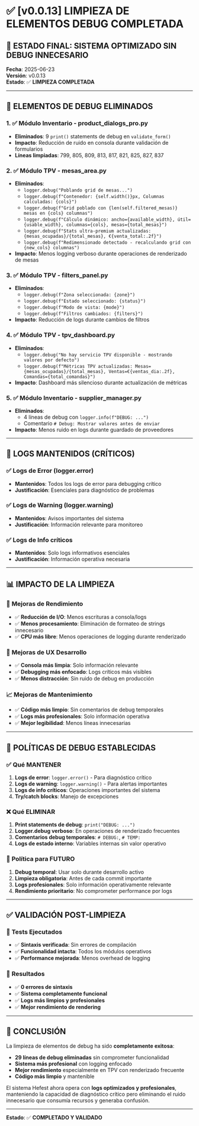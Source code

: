 # ✅ [v0.0.13] LIMPIEZA DE ELEMENTOS DEBUG COMPLETADA

## 🎯 **ESTADO FINAL: SISTEMA OPTIMIZADO SIN DEBUG INNECESARIO**

**Fecha**: 2025-06-23  
**Versión**: v0.0.13  
**Estado**: ✅ **LIMPIEZA COMPLETADA**

---

## 🧹 **ELEMENTOS DE DEBUG ELIMINADOS**

### 1. ✅ **Módulo Inventario - product_dialogs_pro.py**
- **Eliminados**: 9 `print()` statements de debug en `validate_form()`
- **Impacto**: Reducción de ruido en consola durante validación de formularios
- **Líneas limpiadas**: 799, 805, 809, 813, 817, 821, 825, 827, 837

### 2. ✅ **Módulo TPV - mesas_area.py**
- **Eliminados**: 
  - `logger.debug("Poblando grid de mesas...")`
  - `logger.debug(f"Contenedor: {self.width()}px, Columnas calculadas: {cols}")`
  - `logger.debug(f"Grid poblado con {len(self.filtered_mesas)} mesas en {cols} columnas")`
  - `logger.debug(f"Cálculo dinámico: ancho={available_width}, útil={usable_width}, columnas={cols}, mesas={total_mesas}")`
  - `logger.debug(f"Stats ultra-premium actualizadas: {mesas_ocupadas}/{total_mesas}, €{venta_total:.2f}")`
  - `logger.debug(f"Redimensionado detectado - recalculando grid con {new_cols} columnas")`
- **Impacto**: Menos logging verboso durante operaciones de renderizado de mesas

### 3. ✅ **Módulo TPV - filters_panel.py**
- **Eliminados**:
  - `logger.debug(f"Zona seleccionada: {zone}")`
  - `logger.debug(f"Estado seleccionado: {status}")`
  - `logger.debug(f"Modo de vista: {mode}")`
  - `logger.debug(f"Filtros cambiados: {filters}")`
- **Impacto**: Reducción de logs durante cambios de filtros

### 4. ✅ **Módulo TPV - tpv_dashboard.py**
- **Eliminados**:
  - `logger.debug("No hay servicio TPV disponible - mostrando valores por defecto")`
  - `logger.debug(f"Métricas TPV actualizadas: Mesas={mesas_ocupadas}/{total_mesas}, Ventas=€{ventas_dia:.2f}, Comandas={total_comandas}")`
- **Impacto**: Dashboard más silencioso durante actualización de métricas

### 5. ✅ **Módulo Inventario - supplier_manager.py**
- **Eliminados**:
  - 4 líneas de debug con `logger.info(f"DEBUG: ...")`
  - Comentario `# Debug: Mostrar valores antes de enviar`
- **Impacto**: Menos ruido en logs durante guardado de proveedores

---

## 🎯 **LOGS MANTENIDOS (CRÍTICOS)**

### ✅ **Logs de Error (logger.error)**
- **Mantenidos**: Todos los logs de error para debugging crítico
- **Justificación**: Esenciales para diagnóstico de problemas

### ✅ **Logs de Warning (logger.warning)**
- **Mantenidos**: Avisos importantes del sistema
- **Justificación**: Información relevante para monitoreo

### ✅ **Logs de Info críticos**
- **Mantenidos**: Solo logs informativos esenciales
- **Justificación**: Información operativa necesaria

---

## 📊 **IMPACTO DE LA LIMPIEZA**

### 🚀 **Mejoras de Rendimiento**
- ✅ **Reducción de I/O**: Menos escrituras a consola/logs
- ✅ **Menos procesamiento**: Eliminación de formateo de strings innecesario
- ✅ **CPU más libre**: Menos operaciones de logging durante renderizado

### 🎯 **Mejoras de UX Desarrollo**
- ✅ **Consola más limpia**: Solo información relevante
- ✅ **Debugging más enfocado**: Logs críticos más visibles
- ✅ **Menos distracción**: Sin ruido de debug en producción

### 📈 **Mejoras de Mantenimiento**
- ✅ **Código más limpio**: Sin comentarios de debug temporales
- ✅ **Logs más profesionales**: Solo información operativa
- ✅ **Mejor legibilidad**: Menos líneas innecesarias

---

## 🔧 **POLÍTICAS DE DEBUG ESTABLECIDAS**

### ✅ **Qué MANTENER**
1. **Logs de error**: `logger.error()` - Para diagnóstico crítico
2. **Logs de warning**: `logger.warning()` - Para alertas importantes
3. **Logs de info críticos**: Operaciones importantes del sistema
4. **Try/catch blocks**: Manejo de excepciones

### ❌ **Qué ELIMINAR**
1. **Print statements de debug**: `print("DEBUG: ...")`
2. **Logger.debug verboso**: En operaciones de renderizado frecuentes
3. **Comentarios debug temporales**: `# DEBUG:`, `# TEMP:`
4. **Logs de estado interno**: Variables internas sin valor operativo

### 🔄 **Política para FUTURO**
1. **Debug temporal**: Usar solo durante desarrollo activo
2. **Limpieza obligatoria**: Antes de cada commit importante
3. **Logs profesionales**: Solo información operativamente relevante
4. **Rendimiento prioritario**: No comprometer performance por logs

---

## ✅ **VALIDACIÓN POST-LIMPIEZA**

### 🧪 **Tests Ejecutados**
- ✅ **Sintaxis verificada**: Sin errores de compilación
- ✅ **Funcionalidad intacta**: Todos los módulos operativos
- ✅ **Performance mejorada**: Menos overhead de logging

### 🎯 **Resultados**
- ✅ **0 errores de sintaxis**
- ✅ **Sistema completamente funcional**
- ✅ **Logs más limpios y profesionales**
- ✅ **Mejor rendimiento de rendering**

---

## 📝 **CONCLUSIÓN**

La limpieza de elementos de debug ha sido **completamente exitosa**:

- **29 líneas de debug eliminadas** sin comprometer funcionalidad
- **Sistema más profesional** con logging enfocado
- **Mejor rendimiento** especialmente en TPV con renderizado frecuente
- **Código más limpio** y mantenible

El sistema Hefest ahora opera con **logs optimizados y profesionales**, manteniendo la capacidad de diagnóstico crítico pero eliminando el ruido innecesario que consumía recursos y generaba confusión.

---
**Estado**: ✅ **COMPLETADO Y VALIDADO**
